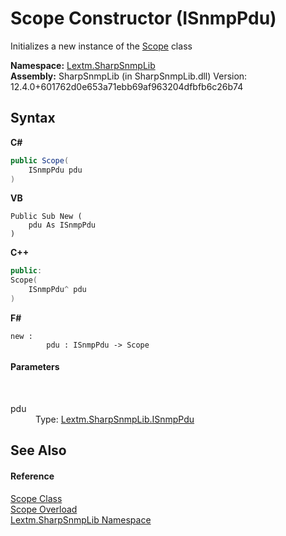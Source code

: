 # Scope Constructor (ISnmpPdu)
 

Initializes a new instance of the <a href="T_Lextm_SharpSnmpLib_Scope">Scope</a> class

**Namespace:**&nbsp;<a href="N_Lextm_SharpSnmpLib">Lextm.SharpSnmpLib</a><br />**Assembly:**&nbsp;SharpSnmpLib (in SharpSnmpLib.dll) Version: 12.4.0+601762d0e653a71ebb69af963204dfbfb6c26b74

## Syntax

**C#**<br />
``` C#
public Scope(
	ISnmpPdu pdu
)
```

**VB**<br />
``` VB
Public Sub New ( 
	pdu As ISnmpPdu
)
```

**C++**<br />
``` C++
public:
Scope(
	ISnmpPdu^ pdu
)
```

**F#**<br />
``` F#
new : 
        pdu : ISnmpPdu -> Scope
```


#### Parameters
&nbsp;<dl><dt>pdu</dt><dd>Type: <a href="T_Lextm_SharpSnmpLib_ISnmpPdu">Lextm.SharpSnmpLib.ISnmpPdu</a><br /></dd></dl>

## See Also


#### Reference
<a href="T_Lextm_SharpSnmpLib_Scope">Scope Class</a><br /><a href="Overload_Lextm_SharpSnmpLib_Scope__ctor">Scope Overload</a><br /><a href="N_Lextm_SharpSnmpLib">Lextm.SharpSnmpLib Namespace</a><br />